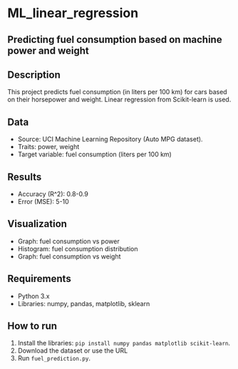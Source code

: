 # ML_linear_regression
## Predicting fuel consumption based on machine power and weight

## Description
This project predicts fuel consumption (in liters per 100 km) for cars based on their horsepower and weight. Linear regression from Scikit-learn is used.

## Data
- Source: UCI Machine Learning Repository (Auto MPG dataset).
- Traits: power, weight
- Target variable: fuel consumption (liters per 100 km)

## Results
- Accuracy (R^2): 0.8-0.9
- Error (MSE): 5-10

## Visualization
- Graph: fuel consumption vs power
- Histogram: fuel consumption distribution
- Graph: fuel consumption vs weight

## Requirements
- Python 3.x
- Libraries: numpy, pandas, matplotlib, sklearn

## How to run
1. Install the libraries: `pip install numpy pandas matplotlib scikit-learn`.
2. Download the dataset or use the URL
3. Run `fuel_prediction.py`.
